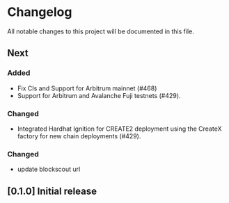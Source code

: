 # Changelog

All notable changes to this project will be documented in this file.

## Next

### Added

- Fix CIs and Support for Arbitrum mainnet (#468)
- Support for Arbitrum and Avalanche Fuji testnets (#429).

### Changed

- Integrated Hardhat Ignition for CREATE2 deployment using the CreateX factory for new chain deployments (#429).

### Changed

- update blockscout url

## [0.1.0] Initial release
